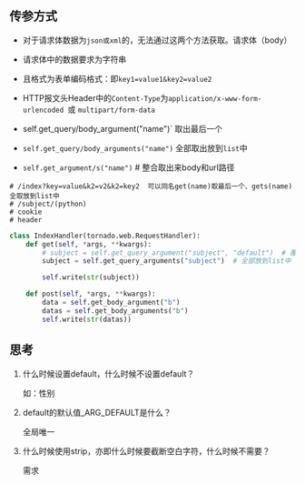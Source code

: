 ## 传参方式

- 对于请求体数据为`json或xml`的，无法通过这两个方法获取。请求体（body）
- 请求体中的数据要求为字符串
- 且格式为表单编码格式：即`key1=value1&key2=value2`
- HTTP报文头Header中的`Content-Type`为`application/x-www-form-urlencoded `或 `multipart/form-data`



- self.get_query/body_argument("name")`  取出最后一个
- `self.get_query/body_arguments("name")`  全部取出放到`list`中
- `self.get_argument/s("name")`  # 整合取出来body和url路径

```
# /index?key=value&k2=v2&k2=key2  可以同名get(name)取最后一个、gets(name)全取放到list中
# /subject/(python)
# cookie
# header
```

```python
class IndexHandler(tornado.web.RequestHandler):
    def get(self, *args, **kwargs):
        # subject = self.get_query_argument("subject", "default")  # 覆盖前面的subject=
        subject = self.get_query_arguments("subject")  # 全部放到list中

        self.write(str(subject))

    def post(self, *args, **kwargs):
        data = self.get_body_argument("b")
        datas = self.get_body_arguments("b")
        self.write(str(datas))
```

## 思考

1. 什么时候设置default，什么时候不设置default？

   如：性别

2. default的默认值_ARG_DEFAULT是什么？

   全局唯一

3. 什么时候使用strip，亦即什么时候要截断空白字符，什么时候不需要？

   需求